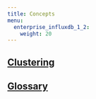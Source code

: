 ```yaml
---
title: Concepts
menu:
  enterprise_influxdb_1_2:
    weight: 20
---
```


## [Clustering](/enterprise_influxdb/v1.2/concepts/clustering)
## [Glossary](/enterprise_influxdb/v1.2/concepts/glossary/)
